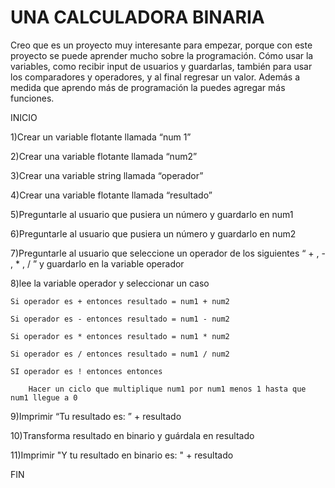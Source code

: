 # UNA CALCULADORA BINARIA
Creo que es un proyecto muy interesante para empezar, porque con este proyecto se puede aprender mucho sobre la programación. Cómo usar la variables, como recibir input de usuarios y guardarlas, también para usar los comparadores y operadores, y al final regresar un valor. Además a medida que aprendo más de programación la puedes agregar más funciones.

INICIO

1)Crear un variable flotante llamada “num 1”

2)Crear una variable flotante llamada “num2”

3)Crear una variable string llamada “operador”

4)Crear una variable flotante llamada “resultado”

5)Preguntarle al usuario que pusiera un número y guardarlo en num1

6)Preguntarle al usuario que pusiera un número y guardarlo en num2

7)Preguntarle al usuario que seleccione un operador de los siguientes “ + , - , * , / ” y guardarlo en la variable operador

8)lee la variable operador y seleccionar un caso 

	Si operador es + entonces resultado = num1 + num2
	
	Si operador es - entonces resultado = num1 - num2
	
	Si operador es * entonces resultado = num1 * num2
	
	Si operador es / entonces resultado = num1 / num2
	
	SI operador es ! entonces entonces
	
		Hacer un ciclo que multiplique num1 por num1 menos 1 hasta que num1 llegue a 0
		
		
 9)Imprimir “Tu resultado es: ” + resultado

10)Transforma resultado en binario y guárdala en resultado

11)Imprimir "Y tu resultado en binario es: " + resultado

FIN
